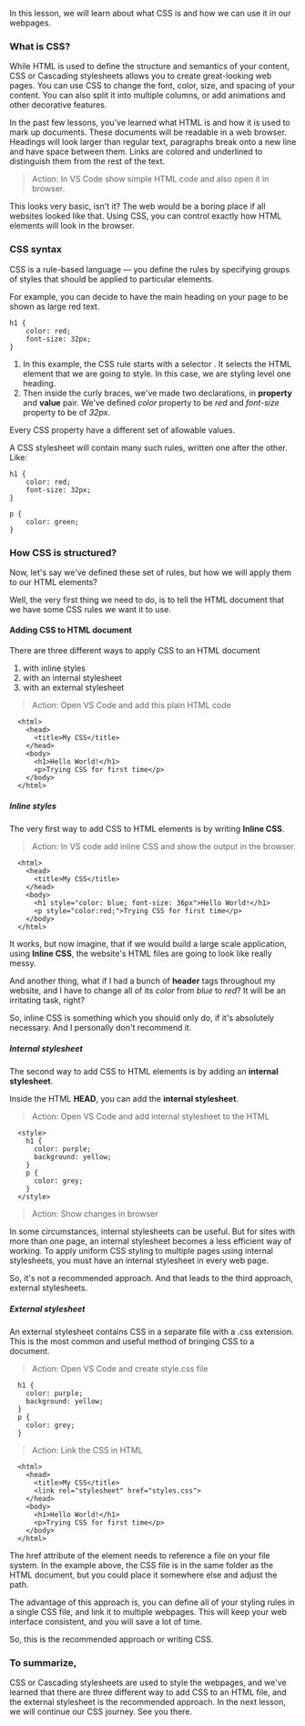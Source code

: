 In this lesson, we will learn about what CSS is and how we can use it in our webpages.

### What is CSS?

While HTML is used to define the structure and semantics of your content, CSS or Cascading stylesheets allows you to create great-looking web pages. You can use CSS to change the font, color, size, and spacing of your content. You can also split it into multiple columns, or add animations and other decorative features.

In the past few lessons, you've learned what HTML is and how it is used to mark up documents. These documents will be readable in a web browser. Headings will look larger than regular text, paragraphs break onto a new line and have space between them. Links are colored and underlined to distinguish them from the rest of the text.

> Action: In VS Code show simple HTML code and also open it in browser.

This looks very basic, isn't it? The web would be a boring place if all websites looked like that. Using CSS, you can control exactly how HTML elements will look in the browser.

### CSS syntax

CSS is a rule-based language — you define the rules by specifying groups of styles that should be applied to particular elements. 

For example, you can decide to have the main heading on your page to be shown as large red text.

````
h1 {
    color: red;
    font-size: 32px;
}
````

1. In this example, the CSS rule starts with a selector . It selects the HTML element that we are going to style. In this case, we are styling level one heading.
2. Then inside the curly braces, we've made two declarations, in **property** and **value** pair. We've defined *color* property to be *red* and *font-size* property to be of *32px*.

Every CSS property have a different set of allowable values. 

A CSS stylesheet will contain many such rules, written one after the other. Like:

````
h1 {
    color: red;
    font-size: 32px;
}

p {
    color: green;
}
````

### How CSS is structured?

Now, let's say we've defined these set of rules, but how we will apply them to our HTML elements?

Well, the very first thing we need to do, is to tell the HTML document that we have some CSS rules we want it to use. 

#### Adding CSS to HTML document

There are three different ways to apply CSS to an HTML document
1. with inline styles
2. with an internal stylesheet
3. with an external stylesheet

> Action: Open VS Code and add this plain HTML code

````
  <html>
    <head>
      <title>My CSS</title>
    </head>
    <body>
      <h1>Hello World!</h1>
      <p>Trying CSS for first time</p>
    </body>
  </html>
````

##### Inline styles

The very first way to add CSS to HTML elements is by writing **Inline CSS**.

> Action: In VS code add inline CSS and show the output in the browser.

````
  <html>
    <head>
      <title>My CSS</title>
    </head>
    <body>
      <h1 style="color: blue; font-size: 36px">Hello World!</h1>
      <p style="color:red;">Trying CSS for first time</p>
    </body>
  </html>
````

It works, but now imagine, that if we would build a large scale application, using **Inline CSS**, the website's HTML files are going to look like really messy.

And another thing, what if I had a bunch of **header** tags throughout my website, and I have to change all of its *color* from *blue* to *red*? It will be an irritating task, right? 

So, inline CSS is something which you should only do, if it's absolutely necessary. And I personally don't recommend it.

##### Internal stylesheet

The second way to add CSS to HTML elements is by adding an **internal stylesheet**.

Inside the HTML **HEAD**, you can add the **internal stylesheet**.

> Action: Open VS Code and add internal stylesheet to the HTML

````
  <style>
    h1 {
      color: purple;
      background: yellow;
    }
    p {
      color: grey;
    }
  </style>
````

> Action: Show changes in browser

In some circumstances, internal stylesheets can be useful. But for sites with more than one page, an internal stylesheet becomes a less efficient way of working. To apply uniform CSS styling to multiple pages using internal stylesheets, you must have an internal stylesheet in every web page.

So, it's not a recommended approach. And that leads to the third approach, external stylesheets.

##### External stylesheet

An external stylesheet contains CSS in a separate file with a .css extension. This is the most common and useful method of bringing CSS to a document.

> Action: Open VS Code and create style.css file

````
  h1 {
    color: purple;
    background: yellow;
  }
  p {
    color: grey;
  }
````
> Action: Link the CSS in HTML

````
  <html>
    <head>
      <title>My CSS</title>
      <link rel="stylesheet" href="styles.css">
    </head>
    <body>
      <h1>Hello World!</h1>
      <p>Trying CSS for first time</p>
    </body>
  </html>
````

The href attribute of the <link> element needs to reference a file on your file system. In the example above, the CSS file is in the same folder as the HTML document, but you could place it somewhere else and adjust the path. 

The advantage of this approach is, you can define all of your styling rules in a single CSS file, and link it to multiple webpages. This will keep your web interface consistent, and you will save a lot of time.

So, this is the recommended approach or writing CSS.

### To summarize,

CSS or Cascading stylesheets are used to style the webpages, and we've learned that there are three different way to add CSS to an HTML file, and the external stylesheet is the recommended approach.
In the next lesson, we will continue our CSS journey. See you there.
